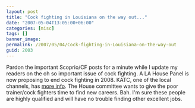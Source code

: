 ```yaml
---
layout: post
title: "Cock fighting in Louisiana on the way out..."
date: "2007-05-04T13:05:00+06:00"
categories: [misc]
tags: []
banner_image: 
permalink: /2007/05/04/Cock-fighting-in-Louisiana-on-the-way-out
guid: 2003
---
```


Pardon the important Scoprio/CF posts for a minute while I update my readers on the oh so important issue of cock fighting. A LA House Panel is now proposing to end cock fighting in 2008. KATC, one of the local channels, has <a href="http://www.katc.com/global/story.asp?s=6467290">more info</a>. The House committee wants to give the poor trainer/cock fighters time to find new careers. Bah. I'm sure these people are highly qualified and will have no trouble finding other excellent jobs.